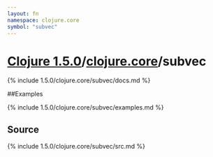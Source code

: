 ```yaml
---
layout: fn
namespace: clojure.core
symbol: "subvec"
---
```


# [Clojure 1.5.0](../../)/[clojure.core](../)/subvec

{% include 1.5.0/clojure.core/subvec/docs.md %}

##Examples

{% include 1.5.0/clojure.core/subvec/examples.md %}
## Source
{% include 1.5.0/clojure.core/subvec/src.md %}


